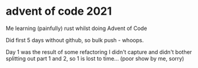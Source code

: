 # advent of code 2021

Me learning (painfully) rust whilst doing Advent of Code

Did first 5 days without github, so bulk push - whoops. 

Day 1 was the result of some refactoring I didn't capture and didn't bother splitting out part 1 and 2, so 1 is lost to time... (poor show by me, sorry)
